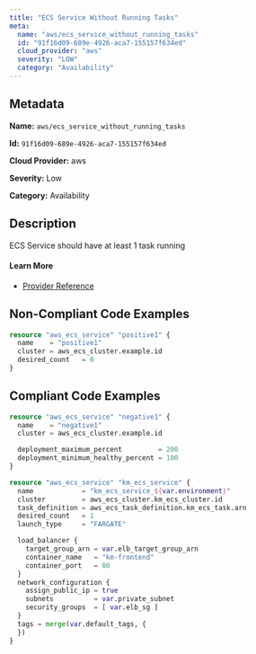 ```yaml
---
title: "ECS Service Without Running Tasks"
meta:
  name: "aws/ecs_service_without_running_tasks"
  id: "91f16d09-689e-4926-aca7-155157f634ed"
  cloud_provider: "aws"
  severity: "LOW"
  category: "Availability"
---
```


## Metadata
**Name:** `aws/ecs_service_without_running_tasks`

**Id:** `91f16d09-689e-4926-aca7-155157f634ed`

**Cloud Provider:** aws

**Severity:** Low

**Category:** Availability

## Description
ECS Service should have at least 1 task running

#### Learn More

 - [Provider Reference](https://registry.terraform.io/providers/hashicorp/aws/latest/docs/resources/ecs_service)

## Non-Compliant Code Examples
```terraform
resource "aws_ecs_service" "positive1" {
  name    = "positive1"
  cluster = aws_ecs_cluster.example.id
  desired_count   = 0
}

```

## Compliant Code Examples
```terraform
resource "aws_ecs_service" "negative1" {
  name    = "negative1"
  cluster = aws_ecs_cluster.example.id

  deployment_maximum_percent         = 200
  deployment_minimum_healthy_percent = 100
}

resource "aws_ecs_service" "km_ecs_service" {
  name            = "km_ecs_service_${var.environment}"
  cluster         = aws_ecs_cluster.km_ecs_cluster.id
  task_definition = aws_ecs_task_definition.km_ecs_task.arn
  desired_count   = 1
  launch_type     = "FARGATE"

  load_balancer {
    target_group_arn = var.elb_target_group_arn
    container_name   = "km-frontend"
    container_port   = 80
  }
  network_configuration {
    assign_public_ip = true
    subnets          = var.private_subnet
    security_groups  = [ var.elb_sg ]
  }
  tags = merge(var.default_tags, {
  })
}

```